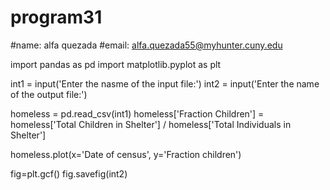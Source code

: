 # program31
#name: alfa quezada
#email: alfa.quezada55@myhunter.cuny.edu

import pandas as pd
import matplotlib.pyplot as plt

int1 = input('Enter the nasme of the input file:')
int2 = input('Enter the name of the output file:')

homeless = pd.read_csv(int1)
homeless['Fraction Children'] = homeless['Total Children in Shelter'] / homeless['Total Individuals in Shelter']

homeless.plot(x='Date of census', y='Fraction children')

fig=plt.gcf()
fig.savefig(int2)
